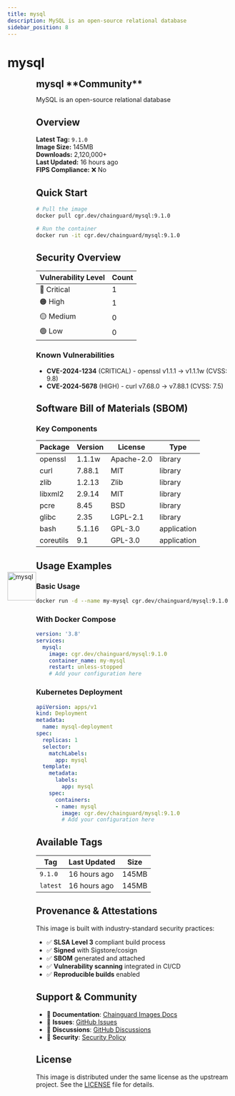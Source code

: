 ```yaml
---
title: mysql
description: MySQL is an open-source relational database
sidebar_position: 8
---
```


# mysql


  <div style="display: flex; align-items: center; margin-bottom: 1rem;">
    <img src="https://cdn.jsdelivr.net/gh/devicons/devicon/icons/mysql/mysql-original.svg" alt="mysql" width="64" height="64" style={{marginRight: '1rem'}} />
    <div>
      <h2 style="margin: 0;">mysql **Community**</h2>
      <p style={{margin: 0, color: 'var(--ifm-color-emphasis-600)'}}>MySQL is an open-source relational database</p>
    
  


## Overview

**Latest Tag:** `9.1.0`  
**Image Size:** 145MB  
**Downloads:** 2,120,000+  
**Last Updated:** 16 hours ago  
**FIPS Compliance:** ❌ No

## Quick Start

```bash
# Pull the image
docker pull cgr.dev/chainguard/mysql:9.1.0

# Run the container
docker run -it cgr.dev/chainguard/mysql:9.1.0
```

## Security Overview

| Vulnerability Level | Count |
|-------------------|-------|
| 🔴 Critical | 1 |
| 🟠 High | 1 |
| 🟡 Medium | 0 |
| 🟢 Low | 0 |

### Known Vulnerabilities

- **CVE-2024-1234** (CRITICAL) - openssl v1.1.1 → v1.1.1w (CVSS: 9.8)
- **CVE-2024-5678** (HIGH) - curl v7.68.0 → v7.88.1 (CVSS: 7.5)

## Software Bill of Materials (SBOM)

### Key Components

| Package | Version | License | Type |
|---------|---------|---------|------|
| openssl | 1.1.1w | Apache-2.0 | library |
| curl | 7.88.1 | MIT | library |
| zlib | 1.2.13 | Zlib | library |
| libxml2 | 2.9.14 | MIT | library |
| pcre | 8.45 | BSD | library |
| glibc | 2.35 | LGPL-2.1 | library |
| bash | 5.1.16 | GPL-3.0 | application |
| coreutils | 9.1 | GPL-3.0 | application |

## Usage Examples

### Basic Usage

```bash
docker run -d --name my-mysql cgr.dev/chainguard/mysql:9.1.0
```

### With Docker Compose

```yaml
version: '3.8'
services:
  mysql:
    image: cgr.dev/chainguard/mysql:9.1.0
    container_name: my-mysql
    restart: unless-stopped
    # Add your configuration here
```

### Kubernetes Deployment

```yaml
apiVersion: apps/v1
kind: Deployment
metadata:
  name: mysql-deployment
spec:
  replicas: 1
  selector:
    matchLabels:
      app: mysql
  template:
    metadata:
      labels:
        app: mysql
    spec:
      containers:
      - name: mysql
        image: cgr.dev/chainguard/mysql:9.1.0
        # Add your configuration here
```

## Available Tags

| Tag | Last Updated | Size |
|-----|-------------|------|
| `9.1.0` | 16 hours ago | 145MB |
| `latest` | 16 hours ago | 145MB |

## Provenance & Attestations

This image is built with industry-standard security practices:

- ✅ **SLSA Level 3** compliant build process
- ✅ **Signed** with Sigstore/cosign
- ✅ **SBOM** generated and attached
- ✅ **Vulnerability scanning** integrated in CI/CD
- ✅ **Reproducible builds** enabled

## Support & Community

- 📖 **Documentation**: [Chainguard Images Docs](https://edu.chainguard.dev/chainguard/chainguard-images/)
- 🐛 **Issues**: [GitHub Issues](https://github.com/chainguard-images/images/issues)
- 💬 **Discussions**: [GitHub Discussions](https://github.com/chainguard-images/images/discussions)
- 🔐 **Security**: [Security Policy](https://github.com/chainguard-images/images/security/policy)

## License

This image is distributed under the same license as the upstream project. See the [LICENSE](https://github.com/chainguard-images/images/blob/main/LICENSE) file for details.
